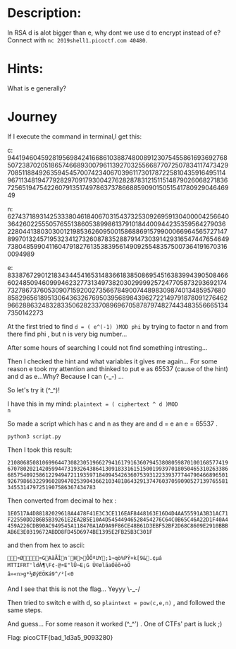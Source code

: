 # Description:
In RSA d is alot bigger than e, why dont we use d to encrypt instead of e? Connect with <code>nc 2019shell1.picoctf.com 40480</code>.

# Hints:
What is e generally?

# Journey
If I execute the command in terminal,I get this:

c: 9441946045928195698424166861038874800891230754558616936927685072387020518657466893007961139270325566877072507834117473429708511884926359454570074234067039611730178722581043591649511496711348194779282970917930042762828783121511514879026068271836725651947542260791351749786373786688590901505154178092904646949

n: 62743718931425333804618406703154373253092695913040000425664036426022555057655138605389986137910184400944235359564279036228044138030300121985362609500158688691579900066964565727147899701324571953234127326087835288791473039142931654744765464973804859904116047918276135383956149092554835750073641916703160094989

e: 8338767290121834344541653148366183850869545163839943905084666024850946099946232773134973820302999925724770587329369217473278673760530907159200273566784900744898309874013485957680858296561895130643632676950395689843962722149791878091276462966288632483283350628233708969670587879748274434835566651347350142273

At the first tried to find <code>d = ( e^(-1) )MOD phi</code> by trying to factor n and from there find phi , but n is very big number...

After some hours of searching I could not find something intresting...

Then I checked the hint and what variables it gives me again... For some reason e took my attention and thinked to put e as 65537 (cause of the hint) and d as e...Why? Because I can (-_-) ...

So let's try it (^_^)!

I have this in my mind:
<code>plaintext = ( ciphertext ^ d )MOD n</code>

So made a script which has c and n as they are and d = e an e = 65537 .

<code>python3 script.py</code>

Then I took this result:

<code>21080685081069964473082305196627941617916360794538080598701001685774196707802021420599447319326438641309183316151500199397018050465310263386685754092586122949472119359718409454263607539312233937774479046689650192679866322996028947025390436621034818643291374760370590905271397655813455314797251907586367434783</code>

Then converted from decimal to hex :

<code>1E0517A4D88182029618A4478F41E3C3CE116EAF8448163E16D4D4AA55591A3B31AC71F22550DD2B6B5B39261E2EA2B5E10A4D54544946528454276C64C0B65C46A22D1F40A4459A226CDB90AC949545A118470A1AD9A9F86CE48B61D3EBF52BF2D68C8609E2910BBBAB6E3E0319672ABDD8FD45D6974BE1395E2FB25B3C301F</code>

and then from hex to ascii:

<code>¤Ø¤GAãÃÎn¯H>ÔÔªUY;1¬qò%PÝ+k[9&.¢µá
MTTIFRT'ldÀ¶\F¢-@¤E"lÛ¬E¡G
Ù©øläaÓëõ+òÖ	â»«n>g*½ØýEÖKá9^/²[<0</code>
  
And I see that this is not the flag... Yeyyy  \\-_-/

Then tried to switch e with d, so <code>plaintext = pow(c,e,n)</code> , and followed the same steps.

And guess... For some reason it worked (^_^') . One of CTFs' part is luck ;)

Flag: picoCTF{bad_1d3a5_9093280}
